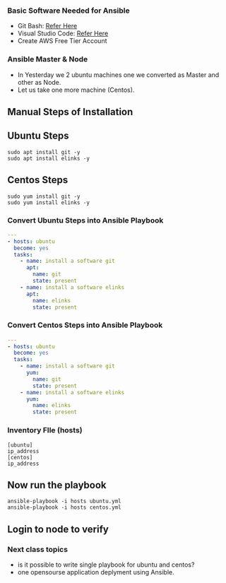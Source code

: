 ### Basic Software Needed for Ansible

* Git Bash: [Refer Here](https://git-scm.com/downloads)
* Visual Studio Code: [Refer Here](https://code.visualstudio.com/download)
* Create AWS Free Tier Account

### Ansible Master & Node
* In Yesterday we 2 ubuntu machines one we converted as Master and other as Node.
* Let us take one more machine (Centos).

## Manual Steps of Installation 

## Ubuntu Steps
```
sudo apt install git -y
sudo apt install elinks -y
```

## Centos Steps
```
sudo yum install git -y
sudo yum install elinks -y
```

### Convert Ubuntu Steps into Ansible Playbook

```yaml
---
- hosts: ubuntu
  become: yes
  tasks:
    - name: install a software git
      apt:
        name: git
        state: present
    - name: install a software elinks
      apt:
        name: elinks
        state: present
```

### Convert Centos Steps into Ansible Playbook
```yaml
---
- hosts: ubuntu
  become: yes
  tasks:
    - name: install a software git
      yum:
        name: git
        state: present
    - name: install a software elinks
      yum:
        name: elinks
        state: present
```

### Inventory FIle (hosts)
```
[ubuntu]
ip_address
[centos]
ip_address
```

## Now run the playbook
```
ansible-playbook -i hosts ubuntu.yml
ansible-playbook -i hosts centos.yml
```

## Login to node to verify

### Next class topics
* is it possible to write single playbook for ubuntu and centos?
* one opensourse application deplyment using Ansible.
